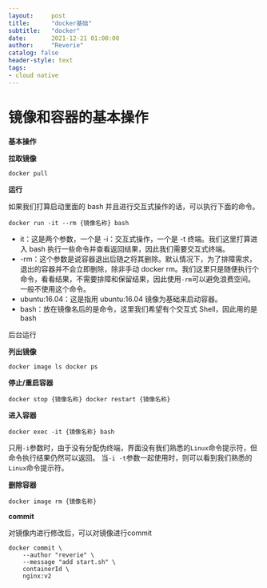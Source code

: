 ```yaml
---
layout:     post
title:      "docker基础"
subtitle:   "docker"
date:       2021-12-21 01:00:00
author:     "Reverie"
catalog: false
header-style: text
tags:
- cloud native
---
```

# 镜像和容器的基本操作

**基本操作**

**拉取镜像**

`docker pull`

**运行**

如果我们打算启动里面的 bash 并且进行交互式操作的话，可以执行下面的命令。

`docker run -it --rm {镜像名称} bash`

- it：这是两个参数，一个是 -i：交互式操作，一个是 -t 终端。我们这里打算进入 bash 执行一些命令并查看返回结果，因此我们需要交互式终端。
- -rm：这个参数是说容器退出后随之将其删除。默认情况下，为了排障需求，退出的容器并不会立即删除，除非手动 docker rm。我们这里只是随便执行个命令，看看结果，不需要排障和保留结果，因此使用`-rm`可以避免浪费空间。一般不使用这个命令。
- ubuntu:16.04：这是指用 ubuntu:16.04 镜像为基础来启动容器。
- bash：放在镜像名后的是命令，这里我们希望有个交互式 Shell，因此用的是 bash

后台运行

**列出镜像**

`docker image ls
docker ps`

**停止/重启容器**

`docker stop {镜像名称}
docker restart {镜像名称}`

**进入容器**

`docker exec -it {镜像名称} bash`

只用`-i`参数时，由于没有分配伪终端，界面没有我们熟悉的`Linux`命令提示符，但命令执行结果仍然可以返回。 当`-i -t`参数一起使用时，则可以看到我们熟悉的 `Linux`命令提示符。

**删除容器**

`docker image rm {镜像名称}`

**commit**

对镜像内进行修改后，可以对镜像进行commit

```docker
docker commit \
    --author "reverie" \
    --message "add start.sh" \
    containerId \
    nginx:v2
```